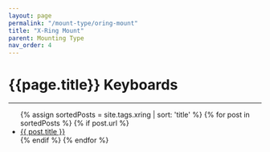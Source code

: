 ```yaml
---
layout: page
permalink: "/mount-type/oring-mount"
title: "X-Ring Mount"
parent: Mounting Type
nav_order: 4
---
```

# {{page.title}} Keyboards
<hr>
<ul>
  {% assign sortedPosts = site.tags.xring | sort: 'title' %}
    {% for post in sortedPosts %}
      {% if post.url %}
        <li><a href="{{ post.url }}">{{ post.title }}</a></li>
      {% endif %}
    {% endfor %}
</ul>
